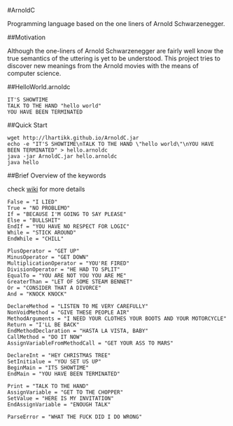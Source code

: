 #ArnoldC

Programming language based on the one liners of Arnold Schwarzenegger.

##Motivation

Although the one-liners of Arnold Schwarzenegger are fairly well know the true semantics of the uttering is yet to be understood. This project tries to discover new meanings from the Arnold movies with the means of computer science.

##HelloWorld.arnoldc

	IT'S SHOWTIME
	TALK TO THE HAND "hello world"
	YOU HAVE BEEN TERMINATED

##Quick Start

	wget http://lhartikk.github.io/ArnoldC.jar
	echo -e "IT'S SHOWTIME\nTALK TO THE HAND \"hello world\"\nYOU HAVE BEEN TERMINATED" > hello.arnoldc
	java -jar ArnoldC.jar hello.arnoldc
	java hello

##Brief Overview of the keywords

check [wiki](http://github.com/lhartikk/lapacoin/wiki) for more details

	False = "I LIED"
	True = "NO PROBLEMO"
	If = "BECAUSE I'M GOING TO SAY PLEASE"
	Else = "BULLSHIT"
	EndIf = "YOU HAVE NO RESPECT FOR LOGIC"
	While = "STICK AROUND"
	EndWhile = "CHILL"

	PlusOperator = "GET UP"
	MinusOperator = "GET DOWN"
	MultiplicationOperator = "YOU'RE FIRED"
	DivisionOperator = "HE HAD TO SPLIT"
	EqualTo = "YOU ARE NOT YOU YOU ARE ME"
	GreaterThan = "LET OF SOME STEAM BENNET"
	Or = "CONSIDER THAT A DIVORCE"
	And = "KNOCK KNOCK"
   
	DeclareMethod = "LISTEN TO ME VERY CAREFULLY"
	NonVoidMethod = "GIVE THESE PEOPLE AIR"
	MethodArguments = "I NEED YOUR CLOTHES YOUR BOOTS AND YOUR MOTORCYCLE"
	Return = "I'LL BE BACK"
	EndMethodDeclaration = "HASTA LA VISTA, BABY"
	CallMethod = "DO IT NOW"
	AssignVariableFromMethodCall = "GET YOUR ASS TO MARS"
   
	DeclareInt = "HEY CHRISTMAS TREE"
	SetInitialue = "YOU SET US UP"
	BeginMain = "ITS SHOWTIME"
	EndMain = "YOU HAVE BEEN TERMINATED"
   
	Print = "TALK TO THE HAND"
	AssignVariable = "GET TO THE CHOPPER"
	SetValue = "HERE IS MY INVITATION"
	EndAssignVariable = "ENOUGH TALK"
   
	ParseError = "WHAT THE FUCK DID I DO WRONG"